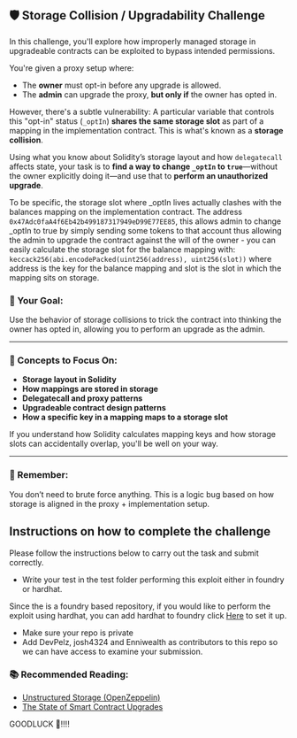 
## 🛡 Storage Collision / Upgradability Challenge

In this challenge, you'll explore how improperly managed storage in upgradeable contracts can be exploited to bypass intended permissions.

You're given a proxy setup where:

* The **owner** must opt-in before any upgrade is allowed.
* The **admin** can upgrade the proxy, **but only if** the owner has opted in.

However, there's a subtle vulnerability:
A particular variable that controls this "opt-in" status (`_optIn`) **shares the same storage slot** as part of a mapping in the implementation contract. This is what's known as a **storage collision**.

Using what you know about Solidity’s storage layout and how `delegatecall` affects state, your task is to **find a way to change `_optIn` to `true`**—without the owner explicitly doing it—and use that to **perform an unauthorized upgrade**.

To be specific, the storage slot where _optIn lives actually clashes with the balances mapping on the implementation contract. The address `0x47Adc0faA4f6Eb42b499187317949eD99E77EE85`, this allows admin to change _optIn to true by simply sending some tokens to that account thus allowing the admin to upgrade the contract against the will of the owner - you can easily calculate the storage slot for the balance mapping with: `keccack256(abi.encodePacked(uint256(address), uint256(slot))` where address is the key for the balance mapping and slot is the slot in which the mapping sits on storage.

### 🎯 Your Goal:

Use the behavior of storage collisions to trick the contract into thinking the owner has opted in, allowing you to perform an upgrade as the admin.

---

### 🧠 Concepts to Focus On:

* **Storage layout in Solidity**
* **How mappings are stored in storage**
* **Delegatecall and proxy patterns**
* **Upgradeable contract design patterns**
* **How a specific key in a mapping maps to a storage slot**

If you understand how Solidity calculates mapping keys and how storage slots can accidentally overlap, you'll be well on your way.

---

### 🧩 Remember:

You don’t need to brute force anything. This is a logic bug based on how storage is aligned in the proxy + implementation setup.


## Instructions on how to complete the challenge

Please follow the instructions below to carry out the task and submit correctly.

- Write your test in the test folder performing this exploit either in foundry or hardhat.

Since the is a foundry based repository, if you would like to perform the exploit using hardhat, you can add hardhat to foundry click [Here](https://hardhat.org/hardhat-runner/docs/advanced/hardhat-and-foundry) to set it up. 

- Make sure your repo is private
- Add DevPelz, josh4324 and Enniwealth as contributors to this repo so we can have access to examine your submission.


### 📚 Recommended Reading:

* [Unstructured Storage (OpenZeppelin)](https://blog.openzeppelin.com/upgradeability-using-unstructured-storage/)
* [The State of Smart Contract Upgrades](https://blog.openzeppelin.com/the-state-of-smart-contract-upgrades/)


GOODLUCK 🧪!!!!

